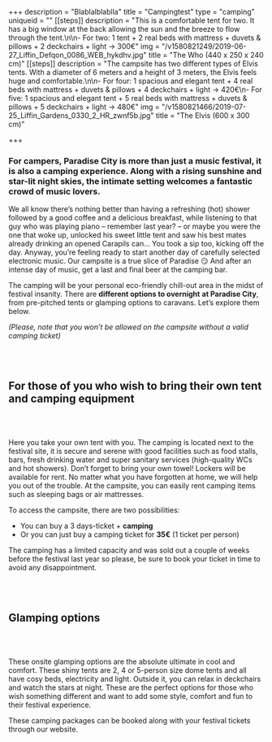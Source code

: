 +++
description = "Blablalblablla"
title = "Campingtest"
type = "camping"
uniqueid = ""
[[steps]]
description = "This is a comfortable tent for two. It has a big window at the back allowing the sun and the breeze to flow through the tent.\n\n- For two: 1 tent + 2 real beds with mattress + duvets & pillows + 2 deckchairs + light → 300€"
img = "/v1580821249/2019-06-27_Liffin_Defqon_0086_WEB_hykdhv.jpg"
title = "The Who (440 x 250 x 240 cm)"
[[steps]]
description = "The campsite has two different types of Elvis tents. With a diameter of 6 meters and a height of 3 meters, the Elvis feels huge and comfortable.\n\n- For four: 1 spacious and elegant tent + 4 real beds with mattress + duvets & pillows + 4 deckchairs + light → 420€\n- For five: 1 spacious and elegant tent + 5 real beds with mattress + duvets & pillows + 5 deckchairs + light → 480€"
img = "/v1580821466/2019-07-25_Liffin_Gardens_0330_2_HR_zwnf5b.jpg"
title = "The Elvis (600 x 300 cm)"

+++
### For campers, Paradise City is more than just a music festival, it is also a camping experience. Along with a rising sunshine and star-lit night skies, the intimate setting welcomes a fantastic crowd of music lovers.

We all know there’s nothing better than having a refreshing (hot) shower followed by a good coffee and a delicious breakfast, while listening to that guy who was playing piano – remember last year? – or maybe you were the one that woke up, unlocked his sweet little tent and saw his best mates already drinking an opened Carapils can… You took a sip too, kicking off the day. Anyway, you’re feeling ready to start another day of carefully selected electronic music. Our campsite is a true slice of Paradise 😏 And after an intense day of music, get a last and final beer at the camping bar.

The camping will be your personal eco-friendly chill-out area in the midst of festival insanity. There are **different options to overnight** **at Paradise City**, from pre-pitched tents or glamping options to caravans. Let’s explore them below.

_(Please, note that you won’t be allowed on the campsite without a valid camping ticket)_

<br><br>

## For those of you who wish to bring their own tent and camping equipment

<br><br>

Here you take your own tent with you. The camping is located next to the festival site, it is secure and serene with good facilities such as food stalls, bars, fresh drinking water and super sanitary services (high-quality WCs and hot showers). Don’t forget to bring your own towel! Lockers will be available for rent. No matter what you have forgotten at home, we will help you out of the trouble. At the campsite, you can easily rent camping items such as sleeping bags or air mattresses.

To access the campsite, there are two possibilities:

* You can buy a 3 days-ticket + **camping**
* Or you can just buy a camping ticket for **35€** (1 ticket per person)

The camping has a limited capacity and was sold out a couple of weeks before the festival last year so please, be sure to book your ticket in time to avoid any disappointment.

<br><br>

## Glamping options

<br><br>

These onsite glamping options are the absolute ultimate in cool and comfort. These shiny tents are 2, 4 or 5-person size dome tents and all have cosy beds, electricity and light. Outside it, you can relax in deckchairs and watch the stars at night. These are the perfect options for those who wish something different and want to add some style, comfort and fun to their festival experience.

These camping packages can be booked along with your festival tickets through our website.